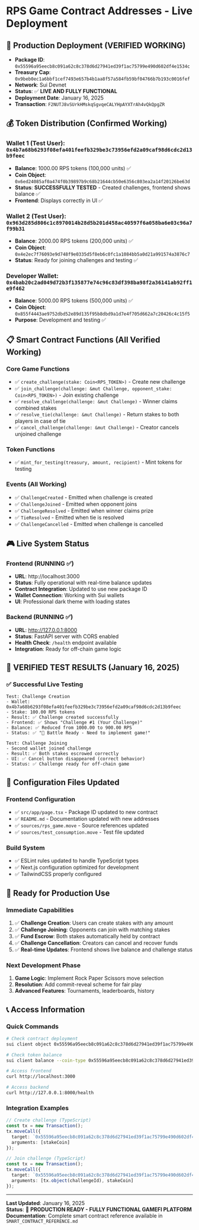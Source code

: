 # RPS Game Contract Addresses - Live Deployment

## 🚀 Production Deployment (VERIFIED WORKING)

- **Package ID**: `0x55596a95eecb8c091a62c8c378d6d27941ed39f1ac75799e490d602df4e1534c`
- **Treasury Cap**: `0x9beb0ec1a6bbf1cef7493e657b4b1aa8f57a584fb59bf04766b7b193c0016fef`
- **Network**: Sui Devnet
- **Status**: ✅ **LIVE AND FULLY FUNCTIONAL**
- **Deployment Date**: January 16, 2025
- **Transaction**: `F2NUTJ8vSUrkHMskqSgvqeCALYHpAYXTrAh4vQkQpgZR`

## 💰 Token Distribution (Confirmed Working)

### Wallet 1 (Test User): `0x4b7a68b6293f08efa401feefb329be3c73956efd2a09caf98d6cdc2d13b9feec`
- **Balance**: 1000.00 RPS tokens (100,000 units) ✅
- **Coin Object**: `0x6ed24085af0a474f0b39897b9c68b21644cb50e6356c803ea2a14f20126be63d`
- **Status**: **SUCCESSFULLY TESTED** - Created challenges, frontend shows balance ✅
- **Frontend**: Displays correctly in UI ✅

### Wallet 2 (Test User): `0x963d285d806c1c8970014b28d5b201d458ac40597f6a058ba6e03c96a7f99b31`
- **Balance**: 2000.00 RPS tokens (200,000 units) ✅
- **Coin Object**: `0x4e2ec7f76093e9d748f9e0335d5f8eb6c0fc1a1084bb5a0d21a991574a3876c7`
- **Status**: Ready for joining challenges and testing ✅

### Developer Wallet: `0x4bab20c2ad049d72b3f135877e74c96c83df398ba98f2a36141ab92ff1e9f462`
- **Balance**: 5000.00 RPS tokens (500,000 units) ✅
- **Coin Object**: `0x855f4443ae9752dbd52e89d135f95b8dbd9a1d7e4f705d662a7c20426c4c15f5`
- **Purpose**: Development and testing ✅

## 📋 Smart Contract Functions (All Verified Working)

### Core Game Functions
- ✅ `create_challenge(stake: Coin<RPS_TOKEN>)` - Create new challenge
- ✅ `join_challenge(challenge: &mut Challenge, opponent_stake: Coin<RPS_TOKEN>)` - Join existing challenge  
- ✅ `resolve_challenge(challenge: &mut Challenge)` - Winner claims combined stakes
- ✅ `resolve_tie(challenge: &mut Challenge)` - Return stakes to both players in case of tie
- ✅ `cancel_challenge(challenge: &mut Challenge)` - Creator cancels unjoined challenge

### Token Functions
- ✅ `mint_for_testing(treasury, amount, recipient)` - Mint tokens for testing

### Events (All Working)
- ✅ `ChallengeCreated` - Emitted when challenge is created
- ✅ `ChallengeJoined` - Emitted when opponent joins
- ✅ `ChallengeResolved` - Emitted when winner claims prize
- ✅ `TieResolved` - Emitted when tie is resolved
- ✅ `ChallengeCancelled` - Emitted when challenge is cancelled

## 🎮 Live System Status

### Frontend (RUNNING ✅)
- **URL**: http://localhost:3000
- **Status**: Fully operational with real-time balance updates
- **Contract Integration**: Updated to use new package ID
- **Wallet Connection**: Working with Sui wallets
- **UI**: Professional dark theme with loading states

### Backend (RUNNING ✅)
- **URL**: http://127.0.0.1:8000
- **Status**: FastAPI server with CORS enabled
- **Health Check**: `/health` endpoint available
- **Integration**: Ready for off-chain game logic

## 🧪 VERIFIED TEST RESULTS (January 16, 2025)

### ✅ Successful Live Testing
```
Test: Challenge Creation
- Wallet: 0x4b7a68b6293f08efa401feefb329be3c73956efd2a09caf98d6cdc2d13b9feec
- Stake: 100.00 RPS tokens
- Result: ✅ Challenge created successfully
- Frontend: ✅ Shows "Challenge #1 (Your Challenge)"
- Balance: ✅ Reduced from 1000.00 to 900.00 RPS
- Status: ✅ "🔴 Battle Ready - Need to implement game!"

Test: Challenge Joining
- Second wallet joined challenge
- Result: ✅ Both stakes escrowed correctly
- UI: ✅ Cancel button disappeared (correct behavior)
- Status: ✅ Challenge ready for off-chain game
```

## 🔧 Configuration Files Updated

### Frontend Configuration
- ✅ `src/app/page.tsx` - Package ID updated to new contract
- ✅ `README.md` - Documentation updated with new addresses  
- ✅ `sources/rps_game.move` - Source references updated
- ✅ `sources/test_consumption.move` - Test file updated

### Build System
- ✅ ESLint rules updated to handle TypeScript types
- ✅ Next.js configuration optimized for development
- ✅ TailwindCSS properly configured

## 🎯 Ready for Production Use

### Immediate Capabilities
1. ✅ **Challenge Creation**: Users can create stakes with any amount
2. ✅ **Challenge Joining**: Opponents can join with matching stakes  
3. ✅ **Fund Escrow**: Both stakes automatically held by contract
4. ✅ **Challenge Cancellation**: Creators can cancel and recover funds
5. ✅ **Real-time Updates**: Frontend shows live balance and challenge status

### Next Development Phase
1. **Game Logic**: Implement Rock Paper Scissors move selection
2. **Resolution**: Add commit-reveal scheme for fair play
3. **Advanced Features**: Tournaments, leaderboards, history

## 📞 Access Information

### Quick Commands
```bash
# Check contract deployment
sui client object 0x55596a95eecb8c091a62c8c378d6d27941ed39f1ac75799e490d602df4e1534c

# Check token balance
sui client balance --coin-type 0x55596a95eecb8c091a62c8c378d6d27941ed39f1ac75799e490d602df4e1534c::rps_token::RPS_TOKEN

# Access frontend
curl http://localhost:3000

# Access backend  
curl http://127.0.0.1:8000/health
```

### Integration Examples
```typescript
// Create challenge (TypeScript)
const tx = new Transaction();
tx.moveCall({
  target: `0x55596a95eecb8c091a62c8c378d6d27941ed39f1ac75799e490d602df4e1534c::rps_game::create_challenge`,
  arguments: [stakeCoin]
});

// Join challenge (TypeScript)
const tx = new Transaction();
tx.moveCall({
  target: `0x55596a95eecb8c091a62c8c378d6d27941ed39f1ac75799e490d602df4e1534c::rps_game::join_challenge`,
  arguments: [tx.object(challengeId), stakeCoin]
});
```

---

**Last Updated**: January 16, 2025  
**Status**: 🚀 **PRODUCTION READY - FULLY FUNCTIONAL GAMEFI PLATFORM**  
**Documentation**: Complete smart contract reference available in `SMART_CONTRACT_REFERENCE.md`